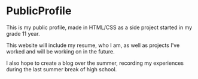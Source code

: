 # PublicProfile
This is my public profile, made in HTML/CSS as a side project started in my grade 11 year.

This website will include my resume, who I am, as well as projects I've worked and will be working on in the future.

I also hope to create a blog over the summer, recording my experiences during the last summer break of high school.
